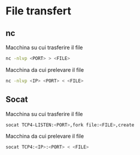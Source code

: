 # File transfert 
## nc
Macchina su cui trasferire il file
```bash
nc -nlvp <PORT> > <FILE>
```
Macchina da cui prelevare il file
```bash
nc -nlvp <IP> <PORT> < <FILE>
```

## Socat 
Macchina su cui trasferire il file 
```bash
socat TCP4-LISTEN:<PORT>,fork file:<FILE>,create
```
Macchina da cui prelevare il file
```bash
socat TCP4:<IP>:<PORT> < <FILE>
```
 